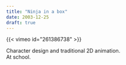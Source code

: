```yaml
---
title: "Ninja in a box"
date: 2003-12-25
draft: true
---
```


{{< vimeo id="261386738" >}}

Character design and traditional 2D animation.<br>
At school.